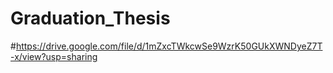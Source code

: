 # Graduation_Thesis
#https://drive.google.com/file/d/1mZxcTWkcwSe9WzrK50GUkXWNDyeZ7T-x/view?usp=sharing
